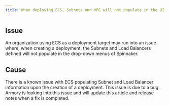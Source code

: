 ```yaml
---
title: When deploying ECS, Subnets and VPC will not populate in the UI
---
```


## Issue
An organization using ECS as a deployment target may run into an issue where, when creating a deployment, the Subnets and Load Balancers defined will not populate in the drop-down menus of Spinnaker. 

## Cause
There is a known issue with ECS populating Subnet and Load Balancer information upon the creation of a deployment.
This issue is due to a bug. Armory is looking into this issue and will update this article and release notes when a fix is completed. 

